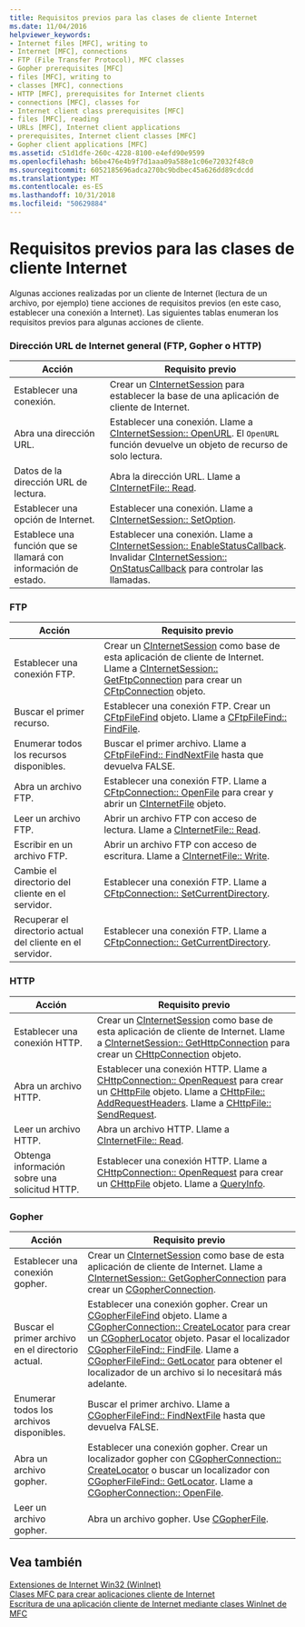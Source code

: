 ```yaml
---
title: Requisitos previos para las clases de cliente Internet
ms.date: 11/04/2016
helpviewer_keywords:
- Internet files [MFC], writing to
- Internet [MFC], connections
- FTP (File Transfer Protocol), MFC classes
- Gopher prerequisites [MFC]
- files [MFC], writing to
- classes [MFC], connections
- HTTP [MFC], prerequisites for Internet clients
- connections [MFC], classes for
- Internet client class prerequisites [MFC]
- files [MFC], reading
- URLs [MFC], Internet client applications
- prerequisites, Internet client classes [MFC]
- Gopher client applications [MFC]
ms.assetid: c51d1dfe-260c-4228-8100-e4efd90e9599
ms.openlocfilehash: b6be476e4b9f7d1aaa09a588e1c06e72032f48c0
ms.sourcegitcommit: 6052185696adca270bc9bdbec45a626dd89cdcdd
ms.translationtype: MT
ms.contentlocale: es-ES
ms.lasthandoff: 10/31/2018
ms.locfileid: "50629884"
---
```

# <a name="prerequisites-for-internet-client-classes"></a>Requisitos previos para las clases de cliente Internet

Algunas acciones realizadas por un cliente de Internet (lectura de un archivo, por ejemplo) tiene acciones de requisitos previos (en este caso, establecer una conexión a Internet). Las siguientes tablas enumeran los requisitos previos para algunas acciones de cliente.

### <a name="general-internet-url-ftp-gopher-or-http"></a>Dirección URL de Internet general (FTP, Gopher o HTTP)

|Acción|Requisito previo|
|------------|------------------|
|Establecer una conexión.|Crear un [CInternetSession](../mfc/reference/cinternetsession-class.md) para establecer la base de una aplicación de cliente de Internet.|
|Abra una dirección URL.|Establecer una conexión. Llame a [CInternetSession:: OpenURL](../mfc/reference/cinternetsession-class.md#openurl). El `OpenURL` función devuelve un objeto de recurso de solo lectura.|
|Datos de la dirección URL de lectura.|Abra la dirección URL. Llame a [CInternetFile:: Read](../mfc/reference/cinternetfile-class.md#read).|
|Establecer una opción de Internet.|Establecer una conexión. Llame a [CInternetSession:: SetOption](../mfc/reference/cinternetsession-class.md#setoption).|
|Establece una función que se llamará con información de estado.|Establecer una conexión. Llame a [CInternetSession:: EnableStatusCallback](../mfc/reference/cinternetsession-class.md#enablestatuscallback). Invalidar [CInternetSession:: OnStatusCallback](../mfc/reference/cinternetsession-class.md#onstatuscallback) para controlar las llamadas.|

### <a name="ftp"></a>FTP

|Acción|Requisito previo|
|------------|------------------|
|Establecer una conexión FTP.|Crear un [CInternetSession](../mfc/reference/cinternetsession-class.md) como base de esta aplicación de cliente de Internet. Llame a [CInternetSession:: GetFtpConnection](../mfc/reference/cinternetsession-class.md#getftpconnection) para crear un [CFtpConnection](../mfc/reference/cftpconnection-class.md) objeto.|
|Buscar el primer recurso.|Establecer una conexión FTP. Crear un [CFtpFileFind](../mfc/reference/cftpfilefind-class.md) objeto. Llame a [CFtpFileFind:: FindFile](../mfc/reference/cftpfilefind-class.md#findfile).|
|Enumerar todos los recursos disponibles.|Buscar el primer archivo. Llame a [CFtpFileFind:: FindNextFile](../mfc/reference/cftpfilefind-class.md#findnextfile) hasta que devuelva FALSE.|
|Abra un archivo FTP.|Establecer una conexión FTP. Llame a [CFtpConnection:: OpenFile](../mfc/reference/cftpconnection-class.md#openfile) para crear y abrir un [CInternetFile](../mfc/reference/cinternetfile-class.md) objeto.|
|Leer un archivo FTP.|Abrir un archivo FTP con acceso de lectura. Llame a [CInternetFile:: Read](../mfc/reference/cinternetfile-class.md#read).|
|Escribir en un archivo FTP.|Abrir un archivo FTP con acceso de escritura. Llame a [CInternetFile:: Write](../mfc/reference/cinternetfile-class.md#write).|
|Cambie el directorio del cliente en el servidor.|Establecer una conexión FTP. Llame a [CFtpConnection:: SetCurrentDirectory](../mfc/reference/cftpconnection-class.md#setcurrentdirectory).|
|Recuperar el directorio actual del cliente en el servidor.|Establecer una conexión FTP. Llame a [CFtpConnection:: GetCurrentDirectory](../mfc/reference/cftpconnection-class.md#getcurrentdirectory).|

### <a name="http"></a>HTTP

|Acción|Requisito previo|
|------------|------------------|
|Establecer una conexión HTTP.|Crear un [CInternetSession](../mfc/reference/cinternetsession-class.md) como base de esta aplicación de cliente de Internet. Llame a [CInternetSession:: GetHttpConnection](../mfc/reference/cinternetsession-class.md#gethttpconnection) para crear un [CHttpConnection](../mfc/reference/chttpconnection-class.md) objeto.|
|Abra un archivo HTTP.|Establecer una conexión HTTP. Llame a [CHttpConnection:: OpenRequest](../mfc/reference/chttpconnection-class.md#openrequest) para crear un [CHttpFile](../mfc/reference/chttpfile-class.md) objeto. Llame a [CHttpFile:: AddRequestHeaders](../mfc/reference/chttpfile-class.md#addrequestheaders). Llame a [CHttpFile:: SendRequest](../mfc/reference/chttpfile-class.md#sendrequest).|
|Leer un archivo HTTP.|Abra un archivo HTTP. Llame a [CInternetFile:: Read](../mfc/reference/cinternetfile-class.md#read).|
|Obtenga información sobre una solicitud HTTP.|Establecer una conexión HTTP. Llame a [CHttpConnection:: OpenRequest](../mfc/reference/chttpconnection-class.md#openrequest) para crear un [CHttpFile](../mfc/reference/chttpfile-class.md) objeto. Llame a [QueryInfo](../mfc/reference/chttpfile-class.md#queryinfo).|

### <a name="gopher"></a>Gopher

|Acción|Requisito previo|
|------------|------------------|
|Establecer una conexión gopher.|Crear un [CInternetSession](../mfc/reference/cinternetsession-class.md) como base de esta aplicación de cliente de Internet. Llame a [CInternetSession:: GetGopherConnection](../mfc/reference/cinternetsession-class.md#getgopherconnection) para crear un [CGopherConnection](../mfc/reference/cgopherconnection-class.md).|
|Buscar el primer archivo en el directorio actual.|Establecer una conexión gopher. Crear un [CGopherFileFind](../mfc/reference/cgopherfilefind-class.md) objeto. Llame a [CGopherConnection:: CreateLocator](../mfc/reference/cgopherconnection-class.md#createlocator) para crear un [CGopherLocator](../mfc/reference/cgopherlocator-class.md) objeto. Pasar el localizador [CGopherFileFind:: FindFile](../mfc/reference/cgopherfilefind-class.md#findfile). Llame a [CGopherFileFind:: GetLocator](../mfc/reference/cgopherfilefind-class.md#getlocator) para obtener el localizador de un archivo si lo necesitará más adelante.|
|Enumerar todos los archivos disponibles.|Buscar el primer archivo. Llame a [CGopherFileFind:: FindNextFile](../mfc/reference/cgopherfilefind-class.md#findnextfile) hasta que devuelva FALSE.|
|Abra un archivo gopher.|Establecer una conexión gopher. Crear un localizador gopher con [CGopherConnection:: CreateLocator](../mfc/reference/cgopherconnection-class.md#createlocator) o buscar un localizador con [CGopherFileFind:: GetLocator](../mfc/reference/cgopherfilefind-class.md#getlocator). Llame a [CGopherConnection:: OpenFile](../mfc/reference/cgopherconnection-class.md#openfile).|
|Leer un archivo gopher.|Abra un archivo gopher. Use [CGopherFile](../mfc/reference/cgopherfile-class.md).|

## <a name="see-also"></a>Vea también

[Extensiones de Internet Win32 (WinInet)](../mfc/win32-internet-extensions-wininet.md)<br/>
[Clases MFC para crear aplicaciones cliente de Internet](../mfc/mfc-classes-for-creating-internet-client-applications.md)<br/>
[Escritura de una aplicación cliente de Internet mediante clases WinInet de MFC](../mfc/writing-an-internet-client-application-using-mfc-wininet-classes.md)
